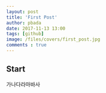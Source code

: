 ```yaml
---
layout: post
title: 'First Post'
author: pbada
date: 2017-11-13 13:00
tags: [github]
image: /files/covers/first_post.jpg
comments : true
---
```


## Start
가나다라마바사
